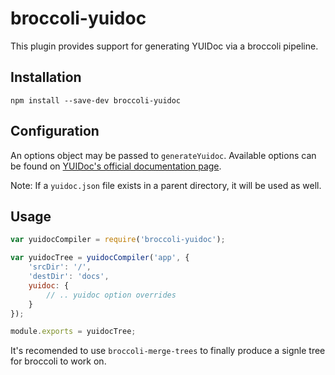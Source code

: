 # broccoli-yuidoc

This plugin provides support for generating YUIDoc via a broccoli
pipeline.

## Installation

```
npm install --save-dev broccoli-yuidoc
```

## Configuration

An options object may be passed to `generateYuidoc`. 
Available options can be found on [YUIDoc's official documentation
page](https://yui.github.io/yuidoc/args/index.html).

Note: If a `yuidoc.json` file exists in a parent directory, it will be 
used as well.

## Usage

```js
var yuidocCompiler = require('broccoli-yuidoc');

var yuidocTree = yuidocCompiler('app', {
	'srcDir': '/',
	'destDir': 'docs',
	yuidoc: {
		// .. yuidoc option overrides
	}
});

module.exports = yuidocTree;
```

It's recomended to use `broccoli-merge-trees` to finally produce
a signle tree for broccoli to work on.
